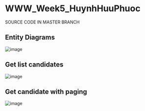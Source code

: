 # WWW_Week5_HuynhHuuPhuoc  
SOURCE CODE IN MASTER BRANCH  
## Entity Diagrams  
![image](https://github.com/HuuPhuoc2632/WWW_Week5_HuynhHuuPhuoc/assets/125341224/3665deaa-b0f3-4706-a831-d48dd5e91fea)  
## Get list candidates
![image](https://github.com/HuuPhuoc2632/WWW_Week5_HuynhHuuPhuoc/assets/125341224/84adf061-3102-41b2-a812-0cf6a17c70a7)  
## Get candidate with paging  
![image](https://github.com/HuuPhuoc2632/WWW_Week5_HuynhHuuPhuoc/assets/125341224/07a2ad29-5fed-4072-ad4e-215c302c9c8d)


